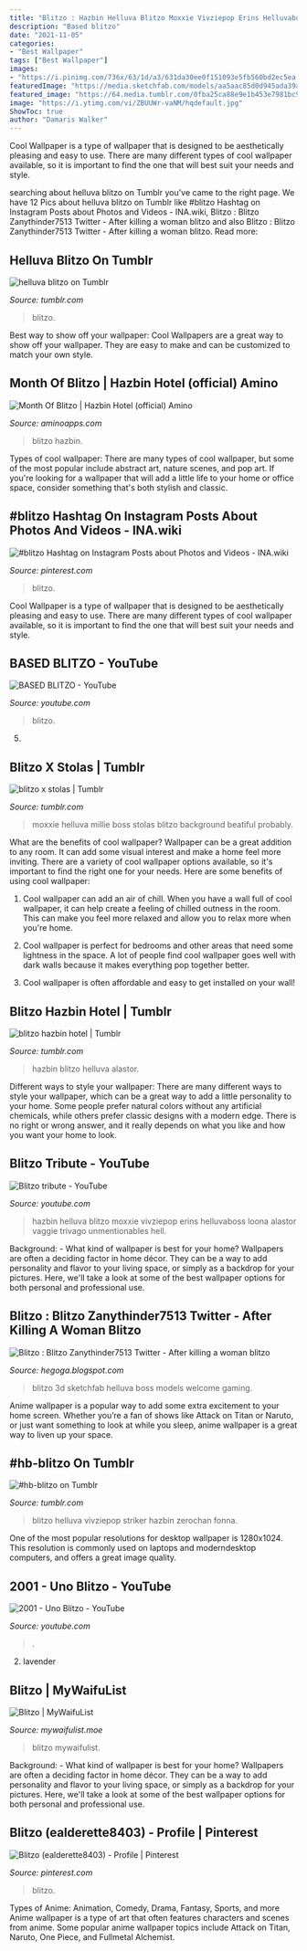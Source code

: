 ```yaml
---
title: "Blitzo : Hazbin Helluva Blitzo Moxxie Vivziepop Erins Helluvaboss Loona Alastor Vaggie Trivago Unmentionables Hell"
description: "Based blitzo"
date: "2021-11-05"
categories:
- "Best Wallpaper"
tags: ["Best Wallpaper"]
images:
- "https://i.pinimg.com/736x/63/1d/a3/631da30ee0f151093e5fb560bd2ec5ea.jpg"
featuredImage: "https://media.sketchfab.com/models/aa5aac85d0d945ada39a7b3b51f4b884/thumbnails/d0db549aa01a4ff095f7564d098577f1/f62404b3ea1640c5ac3bc9ed81d87c35.jpeg"
featured_image: "https://64.media.tumblr.com/0fba25ca88e9e1b453e7981bc99d7f1a/7186148799adb793-d9/s1280x1920/cc501cce965ebae3513414c5851eaef47a96f6cc.png"
image: "https://i.ytimg.com/vi/ZBUUWr-vaNM/hqdefault.jpg"
ShowToc: true
author: "Damaris Walker"
---
```



Cool Wallpaper is a type of wallpaper that is designed to be aesthetically pleasing and easy to use. There are many different types of cool wallpaper available, so it is important to find the one that will best suit your needs and style.

	

		
searching about helluva blitzo on Tumblr you've came to the right page. We have 12 Pics about helluva blitzo on Tumblr like #blitzo Hashtag on Instagram Posts about Photos and Videos - INA.wiki, Blitzo : Blitzo Zanythinder7513 Twitter - After killing a woman blitzo and also Blitzo : Blitzo Zanythinder7513 Twitter - After killing a woman blitzo. Read more:
		
    
## Helluva Blitzo On Tumblr

<img loading=lazy src="https://64.media.tumblr.com/a6ac90c442f20737a17bd2cee08dc3dc/177f4f72628e70aa-01/s640x960/40eeba4a4811a4d2afe28a13004d93b50e62ccbd.png" onerror="this.onerror=null;this.src='https://tse3.mm.bing.net/th?id=OIP.dsB5Y74cS3QX2SAG455dqgHaJ3&amp;pid=15.1';" alt="helluva blitzo on Tumblr">

_Source: tumblr.com_

>blitzo. 

	

Best way to show off your wallpaper:
Cool Wallpapers are a great way to show off your wallpaper. They are easy to make and can be customized to match your own style.

    
## Month Of Blitzo | Hazbin Hotel (official) Amino

<img loading=lazy src="https://pm1.narvii.com/7607/50c97de80cc9ab950cf55debfb05e1563375c23br1-2048-1431v2_hq.jpg" onerror="this.onerror=null;this.src='https://tse4.mm.bing.net/th?id=OIP.sTm2m5_rnVkQJOvEIgm35AHaFK&amp;pid=15.1';" alt="Month Of Blitzo | Hazbin Hotel (official) Amino">

_Source: aminoapps.com_

>blitzo hazbin. 

	

Types of cool wallpaper:
There are many types of cool wallpaper, but some of the most popular include abstract art, nature scenes, and pop art. If you're looking for a wallpaper that will add a little life to your home or office space, consider something that's both stylish and classic.

    
## #blitzo Hashtag On Instagram Posts About Photos And Videos - INA.wiki

<img loading=lazy src="https://i.pinimg.com/736x/63/1d/a3/631da30ee0f151093e5fb560bd2ec5ea.jpg" onerror="this.onerror=null;this.src='https://tse2.mm.bing.net/th?id=OIP.Qr3ELCM7YmTnZv8YN2aQAwHaHa&amp;pid=15.1';" alt="#blitzo Hashtag on Instagram Posts about Photos and Videos - INA.wiki">

_Source: pinterest.com_

>blitzo. 

	

Cool Wallpaper is a type of wallpaper that is designed to be aesthetically pleasing and easy to use. There are many different types of cool wallpaper available, so it is important to find the one that will best suit your needs and style.

    
## BASED BLITZO - YouTube

<img loading=lazy src="https://i.ytimg.com/vi/ZBUUWr-vaNM/hqdefault.jpg" onerror="this.onerror=null;this.src='https://tse2.mm.bing.net/th?id=OIP.mr1oWNUnl1W-8cgfV7OvpwHaFj&amp;pid=15.1';" alt="BASED BLITZO - YouTube">

_Source: youtube.com_

>blitzo. 

	

5.

    
## Blitzo X Stolas | Tumblr

<img loading=lazy src="https://64.media.tumblr.com/0c528cae155a21a46fda4e69a4a9a4dd/95e449bffa96bf7c-f9/s400x600/ce2f82c2c7cefeacc66c050bcf400d2089064a80.jpg" onerror="this.onerror=null;this.src='https://tse1.mm.bing.net/th?id=OIP.VBs4v-c9QLxwgsq1HsdxQwAAAA&amp;pid=15.1';" alt="blitzo x stolas | Tumblr">

_Source: tumblr.com_

>moxxie helluva millie boss stolas blitzo background beatiful probably. 

	

What are the benefits of cool wallpaper?
Wallpaper can be a great addition to any room. It can add some visual interest and make a home feel more inviting. There are a variety of cool wallpaper options available, so it's important to find the right one for your needs. Here are some benefits of using cool wallpaper: 
1. Cool wallpaper can add an air of chill. When you have a wall full of cool wallpaper, it can help create a feeling of chilled outness in the room. This can make you feel more relaxed and allow you to relax more when you're home. 

2. Cool wallpaper is perfect for bedrooms and other areas that need some lightness in the space. A lot of people find cool wallpaper goes well with dark walls because it makes everything pop together better. 

3. Cool wallpaper is often affordable and easy to get installed on your wall!

    
## Blitzo Hazbin Hotel | Tumblr

<img loading=lazy src="https://64.media.tumblr.com/84b9ba5e0dcb96b104ab296d6598fd1d/240460b32725f7c3-3a/s2560x500/b6f08883dff6ae485113cf3db106cbc4160675b6.png" onerror="this.onerror=null;this.src='https://tse1.mm.bing.net/th?id=OIP.I_0_GjEzFLVwqslUjycyMgHaGW&amp;pid=15.1';" alt="blitzo hazbin hotel | Tumblr">

_Source: tumblr.com_

>hazbin blitzo helluva alastor. 

	

Different ways to style your wallpaper:
There are many different ways to style your wallpaper, which can be a great way to add a little personality to your home. Some people prefer natural colors without any artificial chemicals, while others prefer classic designs with a modern edge. There is no right or wrong answer, and it really depends on what you like and how you want your home to look.

    
## Blitzo Tribute - YouTube

<img loading=lazy src="https://i.ytimg.com/vi/jZ-L7Dq6b6Y/maxresdefault.jpg" onerror="this.onerror=null;this.src='https://tse4.mm.bing.net/th?id=OIP.39RzLILPood8-PSD5vU99gHaEK&amp;pid=15.1';" alt="Blitzo tribute - YouTube">

_Source: youtube.com_

>hazbin helluva blitzo moxxie vivziepop erins helluvaboss loona alastor vaggie trivago unmentionables hell. 

	

Background: - What kind of wallpaper is best for your home?
Wallpapers are often a deciding factor in home décor. They can be a way to add personality and flavor to your living space, or simply as a backdrop for your pictures. Here, we'll take a look at some of the best wallpaper options for both personal and professional use.

    
## Blitzo : Blitzo Zanythinder7513 Twitter - After Killing A Woman Blitzo

<img loading=lazy src="https://media.sketchfab.com/models/aa5aac85d0d945ada39a7b3b51f4b884/thumbnails/d0db549aa01a4ff095f7564d098577f1/f62404b3ea1640c5ac3bc9ed81d87c35.jpeg" onerror="this.onerror=null;this.src='https://tse4.mm.bing.net/th?id=OIP.93wHfZHXaltWPcih6BBJPwHaEK&amp;pid=15.1';" alt="Blitzo : Blitzo Zanythinder7513 Twitter - After killing a woman blitzo">

_Source: hegoga.blogspot.com_

>blitzo 3d sketchfab helluva boss models welcome gaming. 

	

Anime wallpaper is a popular way to add some extra excitement to your home screen. Whether you’re a fan of shows like Attack on Titan or Naruto, or just want something to look at while you sleep, anime wallpaper is a great way to liven up your space.

    
## #hb-blitzo On Tumblr

<img loading=lazy src="https://64.media.tumblr.com/0fba25ca88e9e1b453e7981bc99d7f1a/7186148799adb793-d9/s1280x1920/cc501cce965ebae3513414c5851eaef47a96f6cc.png" onerror="this.onerror=null;this.src='https://tse4.mm.bing.net/th?id=OIP.A3J0xfLQje6HRr3TR1JohQHaHV&amp;pid=15.1';" alt="#hb-blitzo on Tumblr">

_Source: tumblr.com_

>blitzo helluva vivziepop striker hazbin zerochan fonna. 

	

One of the most popular resolutions for desktop wallpaper is 1280x1024. This resolution is commonly used on laptops and moderndesktop computers, and offers a great image quality.

    
## 2001 - Uno Blitzo - YouTube

<img loading=lazy src="https://i.ytimg.com/vi/S-GzCwJfKuo/hqdefault.jpg" onerror="this.onerror=null;this.src='https://tse4.mm.bing.net/th?id=OIP.omkKGj2gb1IlYtPY6oR0TwHaFj&amp;pid=15.1';" alt="2001 - Uno Blitzo - YouTube">

_Source: youtube.com_

>. 

	

2. lavender 

    
## Blitzo | MyWaifuList

<img loading=lazy src="https://thicc.mywaifulist.moe/waifus/25614/040edf1a4fb1047088f010c5a7463f73b33261ffe1027f936bf980dd48c28fb5_thumb.jpeg" onerror="this.onerror=null;this.src='https://tse1.mm.bing.net/th?id=OIP.zhZKq9Srk5FTdVdDuS3y0gAAAA&amp;pid=15.1';" alt="Blitzo | MyWaifuList">

_Source: mywaifulist.moe_

>blitzo mywaifulist. 

	

Background: - What kind of wallpaper is best for your home?
Wallpapers are often a deciding factor in home décor. They can be a way to add personality and flavor to your living space, or simply as a backdrop for your pictures. Here, we'll take a look at some of the best wallpaper options for both personal and professional use.

    
## Blitzo (ealderette8403) - Profile | Pinterest

<img loading=lazy src="https://i.pinimg.com/280x280_RS/4f/2e/96/4f2e96ee4d8ca8327462886c4b1cda80.jpg" onerror="this.onerror=null;this.src='https://tse4.mm.bing.net/th?id=OIP.dE9AzGlqSiVDd5AXTLbJbgAAAA&amp;pid=15.1';" alt="Blitzo (ealderette8403) - Profile | Pinterest">

_Source: pinterest.com_

>blitzo. 

	

Types of Anime: Animation, Comedy, Drama, Fantasy, Sports, and more
Anime wallpaper is a type of art that often features characters and scenes from anime. Some popular anime wallpaper topics include Attack on Titan, Naruto, One Piece, and Fullmetal Alchemist.

